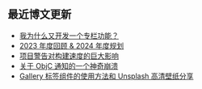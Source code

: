 ## 最近博文更新
<!-- BLOG-POST-LIST:START -->
- [我为什么又开发一个专栏功能？](https://xaoxuu.com/blog/20240203/)
- [2023 年度回顾 &amp; 2024 年度规划](https://xaoxuu.com/blog/20240129/)
- [项目警告对构建速度的巨大影响](https://xaoxuu.com/blog/20240111/)
- [关于 ObjC 通知的一个神奇崩溃](https://xaoxuu.com/blog/20240110/)
- [Gallery 标签组件的使用方法和 Unsplash 高清壁纸分享](https://xaoxuu.com/blog/20231223/)
<!-- BLOG-POST-LIST:END -->
